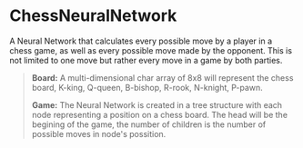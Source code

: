 # ChessNeuralNetwork #

A Neural Network that calculates every possible move by a player in a chess game, as well as every possible move made by the opponent. This is not limited to one move but rather every move in a game by both parties. 

> **Board:**
> A multi-dimensional char array of 8x8 will represent the chess board, K-king, Q-queen, B-bishop, R-rook, N-knight, P-pawn.
> 
> **Game:**
> The Neural Network is created in a tree structure with each node representing a position on a chess board. The head will be the begining of the game, the number of children is the number of possible moves in node's possition. 
